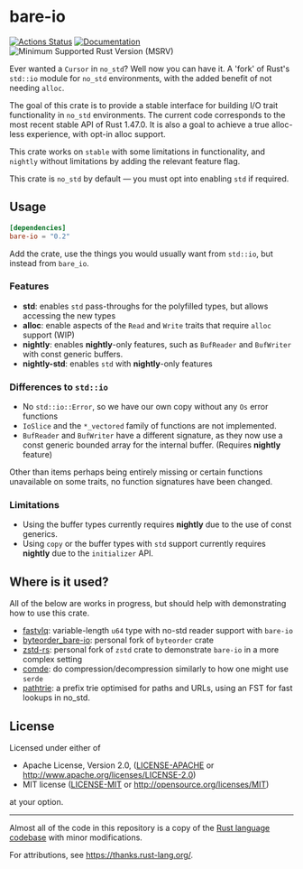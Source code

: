 # bare-io

[![Actions Status](https://github.com/bbqsrc/bare-io/workflows/CI/badge.svg)](https://github.com/bbqsrc/bare-io/actions)
[![Documentation](https://docs.rs/bare-io/badge.svg)](https://docs.rs/bare-io)
![Minimum Supported Rust Version (MSRV)](https://img.shields.io/badge/rust-v1.47.0+-blue)

Ever wanted a `Cursor` in `no_std`? Well now you can have it. A 'fork' of Rust's `std::io` module for `no_std` environments,
with the added benefit of not needing `alloc`.

The goal of this crate is to provide a stable interface for building I/O trait functionality in
`no_std` environments. The current code corresponds to the most recent stable API of Rust 1.47.0. 
It is also a goal to achieve a true alloc-less experience, with opt-in alloc support.

This crate works on `stable` with some limitations in functionality, and `nightly` without limitations by adding
the relevant feature flag.

This crate is `no_std` by default — you must opt into enabling `std` if required.

## Usage

```toml
[dependencies]
bare-io = "0.2"
```

Add the crate, use the things you would usually want from `std::io`, but instead from `bare_io`.

### Features

- **std**: enables `std` pass-throughs for the polyfilled types, but allows accessing the new types
- **alloc**: enable aspects of the `Read` and `Write` traits that require `alloc` support (WIP)
- **nightly**: enables **nightly**-only features, such as `BufReader` and `BufWriter` with const generic buffers.
- **nightly-std**: enables `std` with **nightly**-only features

### Differences to `std::io`

- No `std::io::Error`, so we have our own copy without any `Os` error functions
- `IoSlice` and the `*_vectored` family of functions are not implemented.
- `BufReader` and `BufWriter` have a different signature, as they now use a const generic bounded array for the internal buffer. (Requires **nightly** feature)

Other than items perhaps being entirely missing or certain functions unavailable on some traits, no function signatures have been changed.

### Limitations

- Using the buffer types currently requires **nightly** due to the use of const generics.
- Using `copy` or the buffer types with `std` support currently requires **nightly** due to the `initializer` API.

## Where is it used?

All of the below are works in progress, but should help with demonstrating how to use this crate.

- [fastvlq](https://github.com/bbqsrc/fastvlq): variable-length `u64` type with no-std reader support with `bare-io`
- [byteorder_bare-io](https://github.com/bbqsrc/byteorder): personal fork of `byteorder` crate
- [zstd-rs](https://github.com/bbqsrc/zstd-rs): personal fork of `zstd` crate to demonstrate `bare-io` in a more complex setting
- [comde](https://github.com/bbqsrc/comde): do compression/decompression similarly to how one might use `serde`
- [pathtrie](https://github.com/bbqsrc/pathtrie): a prefix trie optimised for paths and URLs, using an FST for fast lookups in no_std.

## License

Licensed under either of

* Apache License, Version 2.0, ([LICENSE-APACHE](LICENSE-APACHE) or http://www.apache.org/licenses/LICENSE-2.0)
* MIT license ([LICENSE-MIT](LICENSE-MIT) or http://opensource.org/licenses/MIT)

at your option.

---

Almost all of the code in this repository is a copy of the [Rust language codebase](https://github.com/rust-lang/rust) with minor modifications.

For attributions, see https://thanks.rust-lang.org/.
